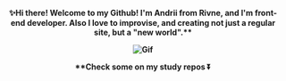 <p align="center">
<strong> 
✨Hi there! Welcome to my Github! I'm Andrii from Rivne, and I'm front-end developer.
 Also I love to improvise, and creating not just a regular site, but a "new world".**
 </p>
<p align="center">
<img src="https://i.gifer.com/origin/6a/6a215df49524df23bbb9ebbd2da7b45f.gif" alt="Gif" class="picture">
</p>
<p align="center">
**Check some on my study repos ⏬
</strong>
</p>

